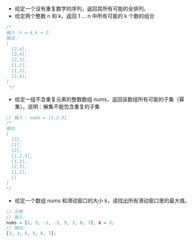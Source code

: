 * 给定一个没有重复数字的序列，返回其所有可能的全排列。
* 给定两个整数 n 和 k，返回 1 ... n 中所有可能的 k 个数的组合
```js
/* 
输入：n = 4,k = 2;
输出：
[
  [2,4],
  [3,4],
  [2,3],
  [1,2],
  [1,3],
  [1,4],
]
 */
```
* 给定一组不含重复元素的整数数组 nums，返回该数组所有可能的子集（幂集）。说明：解集不能包含重复的子集
```js
// 输入： nums = [1,2,3]
/* 
输出
[
  [3],
  [1],
  [2],
  [1,2,3],
  [1,3],
  [2,3],
  [1,2],
  []
]
*/
```
* 给定一个数组 nums 和滑动窗口的大小 k，请找出所有滑动窗口里的最大值。
```js
// 示例
// 输入:
nums = [1, 3, -1, -3, 5, 3, 6, 7], k = 3;
// 输出:
[3, 3, 5, 5, 6, 7];
```